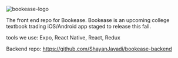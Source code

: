 ![bookease-logo](https://i.imgur.com/RvqzbOGg.png)

The front end repo for Bookease. Bookease is an upcoming college textbook trading iOS/Android app staged to release this fall.

tools we use: Expo, React Native, React, Redux

Backend repo:
https://github.com/ShayanJavadi/bookease-backend

